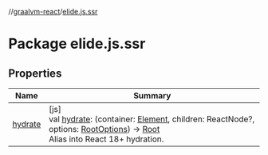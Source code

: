 //[graalvm-react](../../index.md)/[elide.js.ssr](index.md)

# Package elide.js.ssr

## Properties

| Name | Summary |
|---|---|
| [hydrate](hydrate.md) | [js]<br>val [hydrate](hydrate.md): (container: [Element](https://kotlinlang.org/api/latest/jvm/stdlib/org.w3c.dom/-element/index.html), children: ReactNode?, options: [RootOptions](../../../../packages/graalvm-react/react.dom.client/-root-options/index.md)) -&gt; [Root](../../../../packages/graalvm-react/react.dom.client/-root/index.md)<br>Alias into React 18+ hydration. |
